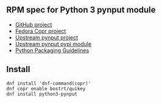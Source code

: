 ## RPM spec for Python 3 pynput module

- [GitHub project](https://github.com/bostrt/rpm-python3-pynput)
- [Fedora Copr project](https://copr.fedorainfracloud.org/coprs/bostrt/quikey/package/python3-pynput/)
- [Upstream pynput project](https://github.com/moses-palmer/pynput)
- [Upstream pynput pypi module](https://pypi.org/project/pynput/)
- [Python Packaging Guidelines](https://docs.fedoraproject.org/en-US/packaging-guidelines/Python/)

## Install

```
dnf install 'dnf-command(copr)'
dnf copr enable bostrt/quikey
dnf install python3-pynput
```